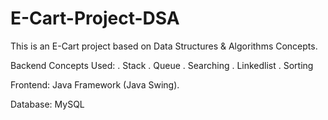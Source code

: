 # E-Cart-Project-DSA
This is an E-Cart project based on Data Structures &amp; Algorithms Concepts.

Backend Concepts Used:
. Stack
. Queue
. Searching
. Linkedlist
. Sorting

Frontend:
Java Framework (Java Swing). 

Database:
MySQL
